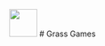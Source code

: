 <body>
<img src=https://github.com/12grassiscool34/games/blob/main/favicon.png?raw=true style="width:50px;height:50px;">
<body\>
# Grass Games
